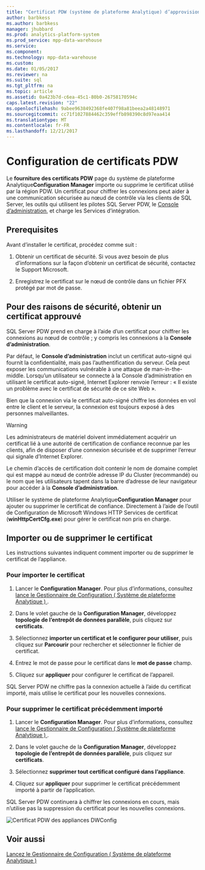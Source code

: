 ```yaml
---
title: "Certificat PDW (système de plateforme Analytique) d’approvisionnement"
author: barbkess
ms.author: barbkess
manager: jhubbard
ms.prod: analytics-platform-system
ms.prod_service: mpp-data-warehouse
ms.service: 
ms.component: 
ms.technology: mpp-data-warehouse
ms.custom: 
ms.date: 01/05/2017
ms.reviewer: na
ms.suite: sql
ms.tgt_pltfrm: na
ms.topic: article
ms.assetid: 0a423b7d-c6ea-45c1-80b0-26758170594c
caps.latest.revision: "22"
ms.openlocfilehash: 9abee9638492368fe407f98a81beea2a48148971
ms.sourcegitcommit: cc71f1027884462c359effb898390c8d97eaa414
ms.translationtype: MT
ms.contentlocale: fr-FR
ms.lasthandoff: 12/21/2017
---
```

# <a name="pdw-certificate-provisioning"></a>Configuration de certificats PDW
Le **fourniture des certificats PDW** page du système de plateforme Analytique**Configuration Manager** importe ou supprime le certificat utilisé par la région PDW. Un certificat pour chiffrer les connexions peut aider à une communication sécurisée au nœud de contrôle via les clients de SQL Server, les outils qui utilisent les pilotes SQL Server PDW, le [Console d’administration](monitor-the-appliance-by-using-the-admin-console.md), et charge les Services d’intégration.  
  
## <a name="prerequisites"></a>Prerequisites  
Avant d’installer le certificat, procédez comme suit :  
  
1.  Obtenir un certificat de sécurité. Si vous avez besoin de plus d’informations sur la façon d’obtenir un certificat de sécurité, contactez le Support Microsoft.  
  
2.  Enregistrez le certificat sur le nœud de contrôle dans un fichier PFX protégé par mot de passe.  
  
## <a name="for-security-reasons-obtain-a-trusted-certificate"></a>Pour des raisons de sécurité, obtenir un certificat approuvé  
SQL Server PDW prend en charge à l’aide d’un certificat pour chiffrer les connexions au nœud de contrôle ; y compris les connexions à la **Console d’administration**.  
  
Par défaut, le **Console d’administration** inclut un certificat auto-signé qui fournit la confidentialité, mais pas l’authentification du serveur. Cela peut exposer les communications vulnérable à une attaque de man-in-the-middle. Lorsqu’un utilisateur se connecte à la Console d’administration en utilisant le certificat auto-signé, Internet Explorer renvoie l’erreur : « Il existe un problème avec le certificat de sécurité de ce site Web ».  
  
Bien que la connexion via le certificat auto-signé chiffre les données en vol entre le client et le serveur, la connexion est toujours exposé à des personnes malveillantes.  
  
> [!WARNING]  
> Les administrateurs de matériel doivent immédiatement acquérir un certificat lié à une autorité de certification de confiance reconnue par les clients, afin de disposer d’une connexion sécurisée et de supprimer l’erreur qui signale d’Internet Explorer.  
  
Le chemin d’accès de certification doit contenir le nom de domaine complet qui est mappé au nœud de contrôle adresse IP du Cluster (recommandé) ou le nom que les utilisateurs tapent dans la barre d’adresse de leur navigateur pour accéder à la **Console d’administration**.  
  
Utiliser le système de plateforme Analytique**Configuration Manager** pour ajouter ou supprimer le certificat de confiance. Directement à l’aide de l’outil de Configuration de Microsoft Windows HTTP Services de certificat (**winHttpCertCfg.exe**) pour gérer le certificat non pris en charge.  
  
## <a name="import-or-remove-the-certificate"></a>Importer ou de supprimer le certificat  
Les instructions suivantes indiquent comment importer ou de supprimer le certificat de l’appliance.  
  
### <a name="to-import-the-certificate"></a>Pour importer le certificat  
  
1.  Lancer le **Configuration Manager**. Pour plus d’informations, consultez [lance le Gestionnaire de Configuration &#40; Système de plateforme Analytique &#41; ](launch-the-configuration-manager.md).  
  
2.  Dans le volet gauche de la **Configuration Manager**, développez **topologie de l’entrepôt de données parallèle**, puis cliquez sur **certificats**.  
  
3.  Sélectionnez **importer un certificat et le configurer pour utiliser**, puis cliquez sur **Parcourir** pour rechercher et sélectionner le fichier de certificat.  
  
4.  Entrez le mot de passe pour le certificat dans le **mot de passe** champ.  
  
5.  Cliquez sur **appliquer** pour configurer le certificat de l’appareil.  
  
SQL Server PDW ne chiffre pas la connexion actuelle à l’aide du certificat importé, mais utilise le certificat pour les nouvelles connexions.  
  
### <a name="to-remove-the-previously-imported-certificate"></a>Pour supprimer le certificat précédemment importé  
  
1.  Lancer le **Configuration Manager**. Pour plus d’informations, consultez [lance le Gestionnaire de Configuration &#40; Système de plateforme Analytique &#41; ](launch-the-configuration-manager.md).  
  
2.  Dans le volet gauche de la **Configuration Manager**, développez **topologie de l’entrepôt de données parallèle**, puis cliquez sur **certificats**.  
  
3.  Sélectionnez **supprimer tout certificat configuré dans l’appliance**.  
  
4.  Cliquez sur **appliquer** pour supprimer le certificat précédemment importé à partir de l’application.  
  
SQL Server PDW continuera à chiffrer les connexions en cours, mais n’utilise pas la suppression du certificat pour les nouvelles connexions.  
  
![Certificat PDW des appliances DWConfig](./media/pdw-certificate-provisioning/SQL_Server_PDW_DWConfig_ApplPDWCert.png "SQL_Server_PDW_DWConfig_ApplPDWCert")  
  
## <a name="see-also"></a>Voir aussi  
[Lancez le Gestionnaire de Configuration &#40; Système de plateforme Analytique &#41;](launch-the-configuration-manager.md)  
<!-- MISSING LINKS [HDInsight Certificate Provisioning &#40;Analytics Platform System&#41;](hdinsight-certificate-provisioning.md)  -->  
  
